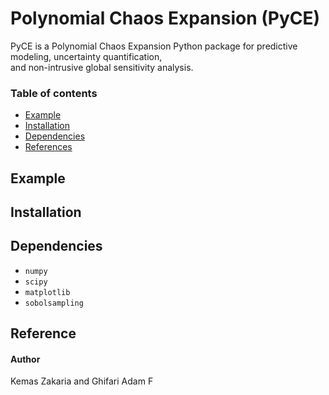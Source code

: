 # Polynomial Chaos Expansion (PyCE)
PyCE is a Polynomial Chaos Expansion Python package for predictive modeling, uncertainty quantification,  
and non-intrusive global sensitivity analysis. 
 
### Table of contents
- [Example](#example)
- [Installation](#installation)
- [Dependencies](#dependencies)
- [References](#reference)

## Example

## Installation

## Dependencies
* `numpy`
* `scipy`
* `matplotlib`
* `sobolsampling`

## Reference

#### Author
Kemas Zakaria and Ghifari Adam F
